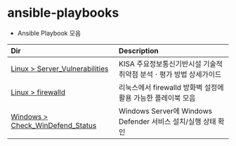 # ansible-playbooks

- Ansible Playbook 모음

| Dir                                                                            | Description                                                        |
| :----------------------------------------------------------------------------- | :----------------------------------------------------------------- |
| [Linux > Server_Vulnerabilities](./Linux/Server_Vulnerabilities/README.md)     | KISA 주요정보통신기반시설 기술적 취약점 분석ㆍ평가 방법 상세가이드 |
| [Linux > firewalld](./Linux/firewalld/README.md)                               | 리눅스에서 firewalld 방화벽 설정에 활용 가능한 플레이북 모음       |
| [Windows > Check_WinDefend_Status](./Windows/Check_WinDefend_Status/README.md) | Windows Server에 Windows Defender 서비스 설치/실행 상태 확인       |
